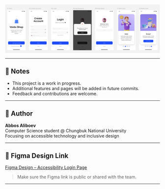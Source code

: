 
![Login Page](PNG/Login.png)

---

## 🚧 Notes

- This project is a work in progress.
- Additional features and pages will be added in future commits.
- Feedback and contributions are welcome.

---

## 👤 Author

**Abbos Aliboev**  
Computer Science student @ Chungbuk National University  
Focusing on accessible technology and inclusive design

---

## 🔗 Figma Design Link

[Figma Design – Accessibility Login Page](https://figma.com/file/your-figma-project-id/accessibility-login-design)

> Make sure the Figma link is public or shared with the team.

---
